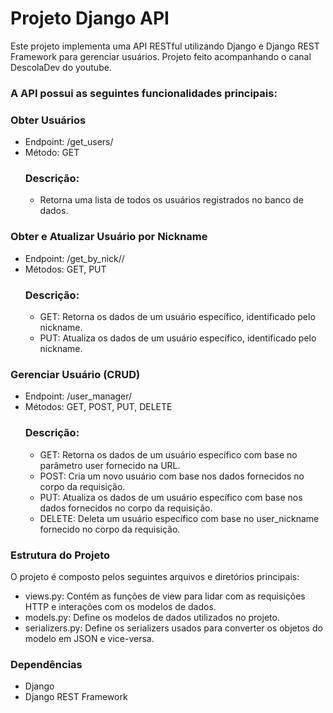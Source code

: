 # Projeto Django API
Este projeto implementa uma API RESTful utilizando Django e Django REST Framework para gerenciar usuários.
Projeto feito acompanhando o canal DescolaDev do youtube.

### A API possui as seguintes funcionalidades principais:

### Obter Usuários
- Endpoint: /get_users/
- Método: GET
  ### Descrição:
  - Retorna uma lista de todos os usuários registrados no banco de dados.
### Obter e Atualizar Usuário por Nickname
- Endpoint: /get_by_nick/<nick>/
- Métodos: GET, PUT
  ### Descrição:
  - GET: Retorna os dados de um usuário específico, identificado pelo nickname.
  - PUT: Atualiza os dados de um usuário específico, identificado pelo nickname.
  
### Gerenciar Usuário (CRUD)

- Endpoint: /user_manager/
- Métodos: GET, POST, PUT, DELETE
  ### Descrição:
  - GET: Retorna os dados de um usuário específico com base no parâmetro user fornecido na URL.
  - POST: Cria um novo usuário com base nos dados fornecidos no corpo da requisição.
  - PUT: Atualiza os dados de um usuário específico com base nos dados fornecidos no corpo da requisição.
  - DELETE: Deleta um usuário específico com base no user_nickname fornecido no corpo da requisição.
    
### Estrutura do Projeto

O projeto é composto pelos seguintes arquivos e diretórios principais:

- views.py: Contém as funções de view para lidar com as requisições HTTP e interações com os modelos de dados.
- models.py: Define os modelos de dados utilizados no projeto.
- serializers.py: Define os serializers usados para converter os objetos do modelo em JSON e vice-versa.

### Dependências
- Django
- Django REST Framework
